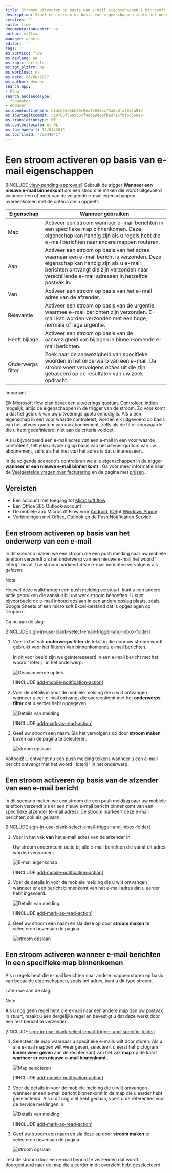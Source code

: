 ```yaml
---
title: Stromen uitvoeren op basis van e-mail eigenschappen | Microsoft Docs
description: Start een stroom op basis van eigenschappen zoals het onderwerp, het adres van de afzender of het adres van de ontvanger van een e-mail bericht.
services: ''
suite: flow
documentationcenter: na
author: msftman
manager: anneta
editor: ''
tags: ''
ms.service: flow
ms.devlang: na
ms.topic: article
ms.tgt_pltfrm: na
ms.workload: na
ms.date: 06/08/2017
ms.author: deonhe
search.app:
- Flow
search.audienceType:
- flowmaker
- enduser
ms.openlocfilehash: b1dcb98d5bb99c9eaf2843ec75a8bdfaf03fa913
ms.sourcegitcommit: 510706f5699b6cf9dda9dcafbed715f9f6d559e8
ms.translationtype: MT
ms.contentlocale: nl-NL
ms.lasthandoff: 11/04/2019
ms.locfileid: "73544941"
---
```

# <a name="trigger-a-flow-based-on-email-properties"></a>Een stroom activeren op basis van e-mail eigenschappen
[!INCLUDE [view-pending-approvals](includes/cc-rebrand.md)]
Gebruik de trigger **Wanneer een nieuwe e-mail binnenkomt** om een stroom te maken die wordt uitgevoerd wanneer een of meer van de volgende e-mail eigenschappen overeenkomen met de criteria die u opgeeft:

| Eigenschap | Wanneer gebruiken |
| --- | --- |
| Map |Activeer een stroom wanneer e-mail berichten in een specifieke map binnenkomen. Deze eigenschap kan handig zijn als u regels hebt die e-mail berichten naar andere mappen routeren. |
| Aan |Activeer een stroom op basis van het adres waarnaar een e-mail bericht is verzonden. Deze eigenschap kan handig zijn als u e-mail berichten ontvangt die zijn verzonden naar verschillende e-mail adressen in hetzelfde postvak in. |
| Van |Activeer een stroom op basis van het e-mail adres van de afzender. |
| Relevantie |Activeer een stroom op basis van de urgentie waarmee e-mail berichten zijn verzonden. E-mail kan worden verzonden met een hoge, normale of lage urgentie. |
| Heeft bijlage |Activeer een stroom op basis van de aanwezigheid van bijlagen in binnenkomende e-mail berichten. |
| Onderwerps filter |Zoek naar de aanwezigheid van specifieke woorden in het onderwerp van een e-mail. De stroom voert vervolgens *acties* uit die zijn gebaseerd op de resultaten van uw zoek opdracht. |

> [!IMPORTANT]
> Elk [Microsoft flow plan](https://flow.microsoft.com/pricing/) bevat een uitvoerings quotum. Controleer, indien mogelijk, altijd de eigenschappen in de trigger van de stroom. Zo voor komt u dat het gebruik van uw uitvoerings quota onnodig is. Als u een eigenschap in een voor waarde controleert, worden elk uitgevoerd op basis van het uitvoer quotum van uw abonnement, zelfs als de filter voorwaarde die u hebt gedefinieerd, niet aan de criteria voldoet. 

Als u bijvoorbeeld een e-mail adres *van* een e-mail in een voor waarde controleert, telt elke uitvoering op basis van het uitvoer quotum van uw abonnement, zelfs als het niet *van* het adres is dat u interesseert.
> 
> 

In de volgende scenario's controleren we alle eigenschappen in de trigger **wanneer er een nieuwe e-mail binnenkomt** . Ga voor meer informatie naar de [Veelgestelde vragen over facturering](billing-questions.md#what-counts-as-a-run) en de pagina met [prijzen](https://ms.flow.microsoft.com/pricing/) .

## <a name="prerequisites"></a>Vereisten
* Een account met toegang tot [Microsoft flow](https://flow.microsoft.com)
* Een Office 365 Outlook-account
* De mobiele app Microsoft Flow voor [Android](https://aka.ms/flowmobiledocsandroid), [IOS](https://aka.ms/flowmobiledocsios)of [Windows Phone](https://aka.ms/flowmobilewindows)
* Verbindingen met Office, Outlook en de Push Notification Service

## <a name="trigger-a-flow-based-on-an-emails-subject"></a>Een stroom activeren op basis van het onderwerp van een e-mail
In dit scenario maken we een stroom die een push melding naar uw mobiele telefoon verzendt als het onderwerp van een nieuwe e-mail het woord ' loterij ' bevat. Uw stroom markeert deze e-mail berichten vervolgens als *gelezen*.

>[!NOTE]
>Hoewel deze walkthrough een push melding verstuurt, kunt u een andere actie gebruiken die aansluit bij uw werk stroom behoeften. U kunt bijvoorbeeld de e-mail inhoud opslaan in een andere opslag plaats, zoals Google Sheets of een micro soft Excel-bestand dat is opgeslagen op Dropbox.

Ga nu aan de slag:

[!INCLUDE [sign-in-use-blank-select-email-trigger-and-inbox-folder](includes/sign-in-use-blank-select-email-trigger-and-inbox-folder.md)]

1. Voer in het vak **onderwerps filter** de tekst in die door uw stroom wordt gebruikt voor het filteren van binnenkomende e-mail berichten.
   
     In dit voor beeld zijn we geïnteresseerd in een e-mail bericht met het woord ' loterij ' in het onderwerp.
   
    ![Geavanceerde opties](./media/email-triggers/email-triggers-subject-text.png)

    [!INCLUDE [add-mobile-notification-action](includes/add-mobile-notification-action.md)]

1. Voer de details in voor de mobiele melding die u wilt ontvangen wanneer u een e-mail ontvangt die overeenkomt met het **onderwerps filter** dat u eerder hebt opgegeven.
   
    ![Details van melding](./media/email-triggers/email-triggers-4.png)

    [!INCLUDE [add-mark-as-read-action](includes/add-mark-as-read-action.md)]

1. Geef uw stroom een naam. Sla het vervolgens op door **stroom maken** boven aan de pagina te selecteren.
   
    ![stroom opslaan](./media/email-triggers/email-triggers-subject-notification.png)

Voltooid! U ontvangt nu een push melding telkens wanneer u een e-mail bericht ontvangt met het woord ' loterij ' in het onderwerp.

## <a name="trigger-a-flow-based-on-an-emails-sender"></a>Een stroom activeren op basis van de afzender van een e-mail bericht
In dit scenario maken we een stroom die een push melding naar uw mobiele telefoon verzendt als er een nieuw e-mail bericht binnenkomt van een specifieke afzender (e-mail adres). De stroom markeert deze e-mail berichten ook als *gelezen*.

[!INCLUDE [sign-in-use-blank-select-email-trigger-and-inbox-folder](includes/sign-in-use-blank-select-email-trigger-and-inbox-folder.md)]

1. Voer in het vak **van** het e-mail adres van de afzender in. 
   
     Uw stroom onderneemt actie bij alle e-mail berichten die vanaf dit adres worden verzonden.
   
    ![E-mail eigenschap](./media/email-triggers/email-triggers-from.png)

    [!INCLUDE [add-mobile-notification-action](includes/add-mobile-notification-action.md)]

1. Voer de details in voor de mobiele melding die u wilt ontvangen wanneer er een bericht binnenkomt van het e-mail adres dat u eerder hebt ingevoerd.
   
    ![Details van melding](./media/email-triggers/email-triggers-sender-notification.png)

    [!INCLUDE [add-mark-as-read-action](includes/add-mark-as-read-action.md)]

1. Geef uw stroom een naam en sla deze op door **stroom maken** te selecteren bovenaan de pagina.
   
    ![stroom opslaan](./media/email-triggers/email-triggers-sender-5.png)

## <a name="trigger-a-flow-when-emails-arrive-in-a-specific-folder"></a>Een stroom activeren wanneer e-mail berichten in een specifieke map binnenkomen
Als u regels hebt die e-mail berichten naar andere mappen sturen op basis van bepaalde eigenschappen, zoals het adres, kunt u dit type stroom.

Laten we aan de slag:

> [!NOTE]
> Als u nog geen regel hebt die e-mail naar een andere map dan uw postvak in stuurt, maakt u een dergelijke regel en bevestigt u dat deze werkt door een test bericht te verzenden.
> 
> 

[!INCLUDE [sign-in-use-blank-select-email-trigger-and-specific-folder](includes/sign-in-use-blank-select-email-trigger-and-specific-folder.md)]

1. Selecteer de map waarnaar u specifieke e-mails wilt door sturen. Als u alle e-mail mappen wilt weer geven, selecteert u eerst het pictogram **kiezer weer geven** aan de rechter kant van het vak **map** op de kaart **wanneer er een nieuwe e-mail binnenkomt** .
   
    ![Map selecteren](./media/email-triggers/email-triggers-2.png)

    [!INCLUDE [add-mobile-notification-action](includes/add-mobile-notification-action.md)]

1. Voer de details in voor de mobiele melding die u wilt ontvangen wanneer er een e-mail bericht binnenkomt in de map die u eerder hebt geselecteerd. Als u dit nog niet hebt gedaan, voert u de referenties voor de service meldingen in.
   
    ![Details van melding](./media/email-triggers/email-triggers-folder-notification.png)

    [!INCLUDE [add-mark-as-read-action](includes/add-mark-as-read-action.md)]

1. Geef uw stroom een naam en sla deze op door **stroom maken** te selecteren bovenaan de pagina.
   
    ![stroom opslaan](./media/email-triggers/email-triggers-7.png)

Test de stroom door een e-mail bericht te verzenden dat wordt doorgestuurd naar de map die u eerder in dit overzicht hebt geselecteerd.

